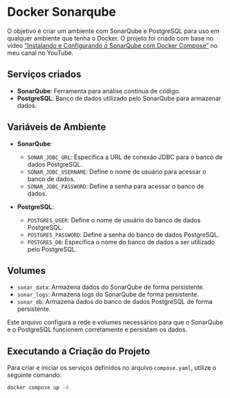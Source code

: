 # Docker Sonarqube

O objetivo é criar um ambiente com SonarQube e PostgreSQL para uso em qualquer ambiente que tenha o Docker. O projeto foi criado com base no vídeo [“Instalando e Configurando o SonarQube com Docker Compose”](https://www.youtube.com/watch?v=HSFHgti6nXg) no meu canal no YouTube.

## Serviços criados

- **SonarQube**: Ferramenta para análise contínua de código.
- **PostgreSQL**: Banco de dados utilizado pelo SonarQube para armazenar dados.

## Variáveis de Ambiente

- **SonarQube**:
  - `SONAR_JDBC_URL`: Especifica a URL de conexão JDBC para o banco de dados PostgreSQL.
  - `SONAR_JDBC_USERNAME`: Define o nome de usuário para acessar o banco de dados.
  - `SONAR_JDBC_PASSWORD`: Define a senha para acessar o banco de dados.

- **PostgreSQL**:
  - `POSTGRES_USER`: Define o nome de usuário do banco de dados PostgreSQL.
  - `POSTGRES_PASSWORD`: Define a senha do banco de dados PostgreSQL.
  - `POSTGRES_DB`: Especifica o nome do banco de dados a ser utilizado pelo PostgreSQL.

## Volumes

- `sonar_data`: Armazena dados do SonarQube de forma persistente.
- `sonar_logs`: Armazena logs do SonarQube de forma persistente.
- `sonar_db`: Armazena dados do banco de dados PostgreSQL de forma persistente.

Este arquivo configura a rede e volumes necessários para que o SonarQube e o PostgreSQL funcionem corretamente e persistam os dados.

## Executando a Criação do Projeto

Para criar e iniciar os serviços definidos no arquivo `compose.yaml`, utilize o seguinte comando:

```sh
docker compose up -d
```